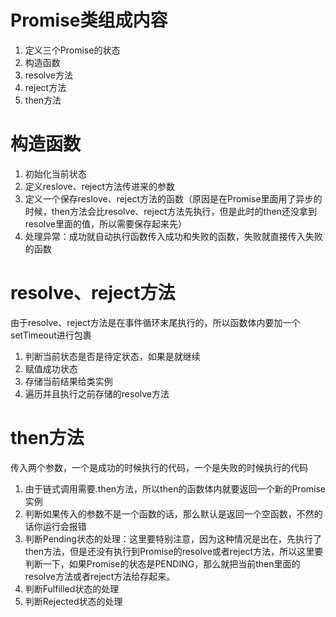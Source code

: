 # Promise类组成内容
1. 定义三个Promise的状态
2. 构造函数
3. resolve方法
4. reject方法
5. then方法
# 构造函数
1. 初始化当前状态
2. 定义reslove、reject方法传进来的参数
3. 定义一个保存reslove、reject方法的函数（原因是在Promise里面用了异步的时候，then方法会比resolve、reject方法先执行，但是此时的then还没拿到resolve里面的值，所以需要保存起来先）
4. 处理异常：成功就自动执行函数传入成功和失败的函数，失败就直接传入失败的函数
# resolve、reject方法
由于resolve、reject方法是在事件循环末尾执行的，所以函数体内要加一个setTimeout进行包裹
1. 判断当前状态是否是待定状态，如果是就继续
2. 赋值成功状态
3. 存储当前结果给类实例
4. 遍历并且执行之前存储的resolve方法
# then方法
传入两个参数，一个是成功的时候执行的代码，一个是失败的时候执行的代码
1. 由于链式调用需要.then方法，所以then的函数体内就要返回一个新的Promise实例
2. 判断如果传入的参数不是一个函数的话，那么默认是返回一个空函数，不然的话你运行会报错
3. 判断Pending状态的处理：这里要特别注意，因为这种情况是出在，先执行了then方法，但是还没有执行到Promise的resolve或者reject方法，所以这里要判断一下，如果Promise的状态是PENDING，那么就把当前then里面的resolve方法或者reject方法给存起来。
4. 判断Fulfilled状态的处理
5. 判断Rejected状态的处理